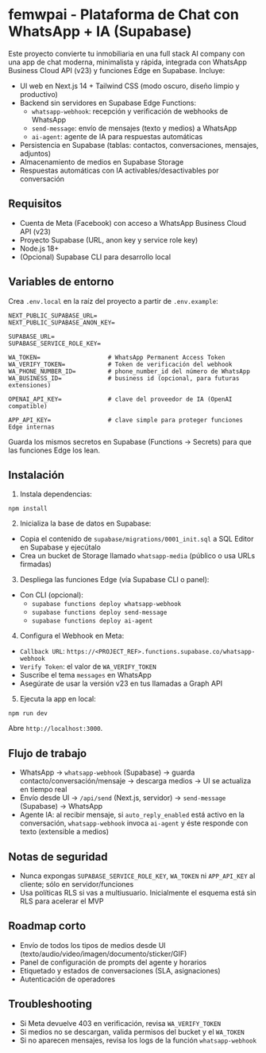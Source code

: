 # femwpai - Plataforma de Chat con WhatsApp + IA (Supabase)

Este proyecto convierte tu inmobiliaria en una full stack AI company con una app de chat moderna, minimalista y rápida, integrada con WhatsApp Business Cloud API (v23) y funciones Edge en Supabase. Incluye:

- UI web en Next.js 14 + Tailwind CSS (modo oscuro, diseño limpio y productivo)
- Backend sin servidores en Supabase Edge Functions:
  - `whatsapp-webhook`: recepción y verificación de webhooks de WhatsApp
  - `send-message`: envío de mensajes (texto y medios) a WhatsApp
  - `ai-agent`: agente de IA para respuestas automáticas
- Persistencia en Supabase (tablas: contactos, conversaciones, mensajes, adjuntos)
- Almacenamiento de medios en Supabase Storage
- Respuestas automáticas con IA activables/desactivables por conversación

## Requisitos

- Cuenta de Meta (Facebook) con acceso a WhatsApp Business Cloud API (v23)
- Proyecto Supabase (URL, anon key y service role key)
- Node.js 18+
- (Opcional) Supabase CLI para desarrollo local

## Variables de entorno

Crea `.env.local` en la raíz del proyecto a partir de `.env.example`:

```
NEXT_PUBLIC_SUPABASE_URL=
NEXT_PUBLIC_SUPABASE_ANON_KEY=

SUPABASE_URL=
SUPABASE_SERVICE_ROLE_KEY=

WA_TOKEN=                   # WhatsApp Permanent Access Token
WA_VERIFY_TOKEN=            # Token de verificación del webhook
WA_PHONE_NUMBER_ID=         # phone_number_id del número de WhatsApp
WA_BUSINESS_ID=             # business id (opcional, para futuras extensiones)

OPENAI_API_KEY=             # clave del proveedor de IA (OpenAI compatible)

APP_API_KEY=                # clave simple para proteger funciones Edge internas
```

Guarda los mismos secretos en Supabase (Functions → Secrets) para que las funciones Edge los lean.

## Instalación

1) Instala dependencias:

```
npm install
```

2) Inicializa la base de datos en Supabase:

- Copia el contenido de `supabase/migrations/0001_init.sql` a SQL Editor en Supabase y ejecútalo
- Crea un bucket de Storage llamado `whatsapp-media` (público o usa URLs firmadas)

3) Despliega las funciones Edge (vía Supabase CLI o panel):

- Con CLI (opcional):
  - `supabase functions deploy whatsapp-webhook`
  - `supabase functions deploy send-message`
  - `supabase functions deploy ai-agent`

4) Configura el Webhook en Meta:

- `Callback URL`: `https://<PROJECT_REF>.functions.supabase.co/whatsapp-webhook`
- `Verify Token`: el valor de `WA_VERIFY_TOKEN`
- Suscribe el tema `messages` en WhatsApp
- Asegúrate de usar la versión v23 en tus llamadas a Graph API

5) Ejecuta la app en local:

```
npm run dev
```

Abre `http://localhost:3000`.

## Flujo de trabajo

- WhatsApp → `whatsapp-webhook` (Supabase) → guarda contacto/conversación/mensaje → descarga medios → UI se actualiza en tiempo real
- Envío desde UI → `/api/send` (Next.js, servidor) → `send-message` (Supabase) → WhatsApp
- Agente IA: al recibir mensaje, si `auto_reply_enabled` está activo en la conversación, `whatsapp-webhook` invoca `ai-agent` y éste responde con texto (extensible a medios)

## Notas de seguridad

- Nunca expongas `SUPABASE_SERVICE_ROLE_KEY`, `WA_TOKEN` ni `APP_API_KEY` al cliente; sólo en servidor/funciones
- Usa políticas RLS si vas a multiusuario. Inicialmente el esquema está sin RLS para acelerar el MVP

## Roadmap corto

- Envío de todos los tipos de medios desde UI (texto/audio/video/imagen/documento/sticker/GIF)
- Panel de configuración de prompts del agente y horarios
- Etiquetado y estados de conversaciones (SLA, asignaciones)
- Autenticación de operadores

## Troubleshooting

- Si Meta devuelve 403 en verificación, revisa `WA_VERIFY_TOKEN`
- Si medios no se descargan, valida permisos del bucket y el `WA_TOKEN`
- Si no aparecen mensajes, revisa los logs de la función `whatsapp-webhook` 